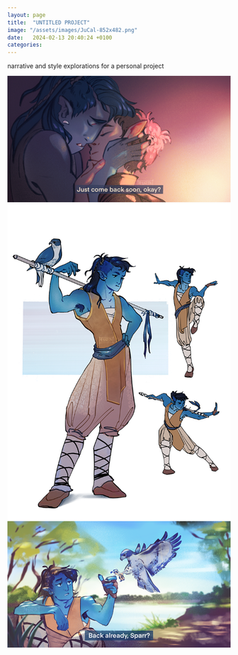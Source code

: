 ```yaml
---
layout: page
title:  "UNTITLED PROJECT"
image: "/assets/images/JuCal-852x482.png"
date:   2024-02-13 20:40:24 +0100
categories:
---
```


narrative and style explorations for a personal project

<a href="/assets/images/JuCal-852x482.png">![Ju & Cal](/assets/images/JuCal-852x482.png)</a>
<a href="/assets/images/Halforc_Ju_2.png">![Halforc Ju](/assets/images/Halforc_Ju_2.png)</a>
<a href="/assets/images/JuSparrow.png">![Ju & Sparrow](/assets/images/JuSparrow.png)</a>